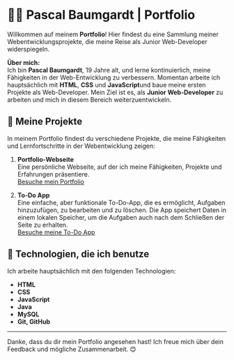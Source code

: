 # 👨‍💻 Pascal Baumgardt | Portfolio

Willkommen auf meinem **Portfolio**! Hier findest du eine Sammlung meiner Webentwicklungsprojekte, die meine Reise als Junior Web-Developer widerspiegeln. 

**Über mich:**  
Ich bin **Pascal Baumgardt**, 19 Jahre alt, und lerne kontinuierlich, meine Fähigkeiten in der Web-Entwicklung zu verbessern. Momentan arbeite ich hauptsächlich mit **HTML**, **CSS** und **JavaScript**und baue meine ersten Projekte als Web-Developer. Mein Ziel ist es, als **Junior Web-Developer** zu arbeiten und mich in diesem Bereich weiterzuentwickeln.

## 🚀 **Meine Projekte**

In meinem Portfolio findest du verschiedene Projekte, die meine Fähigkeiten und Lernfortschritte in der Webentwicklung zeigen:

1. **Portfolio-Webseite**  
   Eine persönliche Webseite, auf der ich meine Fähigkeiten, Projekte und Erfahrungen präsentiere.                 
   [Besuche mein Portfolio](https://devpascalb.github.io/portfolio/)

2. **To-Do App**  
   Eine einfache, aber funktionale To-Do-App, die es ermöglicht, Aufgaben hinzuzufügen, zu bearbeiten und zu löschen. Die App speichert Daten in einem lokalen Speicher, um die Aufgaben auch nach dem Schließen der Seite zu erhalten.            
   [Besuche meine To-Do App](https://devpascalb.github.io/to-do/)

## 🔧 **Technologien, die ich benutze**

Ich arbeite hauptsächlich mit den folgenden Technologien:

- **HTML**
- **CSS**
- **JavaScript**
- **Java**
- **MySQL**
- **Git, GitHub**

---

Danke, dass du dir mein Portfolio angesehen hast! Ich freue mich über dein Feedback und mögliche Zusammenarbeit. 😊
